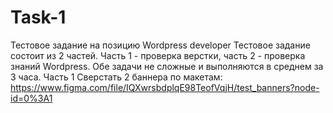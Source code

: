 # Task-1
Тестовое задание на позицию Wordpress developer Тестовое задание состоит из 2 частей.   Часть 1 - проверка верстки, часть 2 - проверка знаний Wordpress.  Обе задачи не сложные и выполняются в среднем за 3 часа. Часть 1 Сверстать 2 баннера по макетам: https://www.figma.com/file/IQXwrsbdplqE98TeofVqjH/test_banners?node-id=0%3A1
